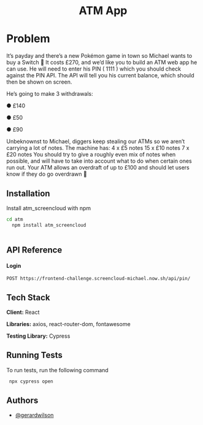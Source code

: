 <h1 align="center">
 ATM App 
</h1>


# Problem 
It’s payday and there’s a new Pokémon game in town so Michael wants to buy a Switch 🎉
It costs £270, and we’d like you to build an ATM web app he can use.
He will need to enter his PIN ( 1111 ) which you should check against the PIN API. The API will tell you his current
balance, which should then be shown on screen.

He’s going to make 3 withdrawals:

● £140

● £50

● £90

Unbeknownst to Michael, diggers keep stealing our ATMs so we aren’t carrying a lot of notes. The machine has:
4 x £5 notes
15 x £10 notes
7 x £20 notes
You should try to give a roughly even mix of notes when possible, and will have to take into account what to do
when certain ones run out.
Your ATM allows an overdraft of up to £100 and should let users know if they do go overdrawn 😬


## Installation

Install atm_screencloud with npm

```bash
cd atm
  npm install atm_screencloud
  
```
    
## API Reference


#### Login

```http
POST https://frontend-challenge.screencloud-michael.now.sh/api/pin/
```





  
## Tech Stack

**Client:** React

**Libraries:** axios, react-router-dom, fontawesome

**Testing Library:** Cypress 

  
## Running Tests

To run tests, run the following command

```bash
 npx cypress open
```

  
## Authors

- [@gerardwilson](https://www.github.com/wilsong100)

  
